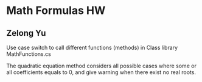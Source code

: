 # Math Formulas HW
## Zelong Yu
Use case switch to call different functions (methods) in Class library MathFunctions.cs

The quadratic equation method considers all possible cases where some or all coefficients equals to 0, and give warning when there exist no real roots.

